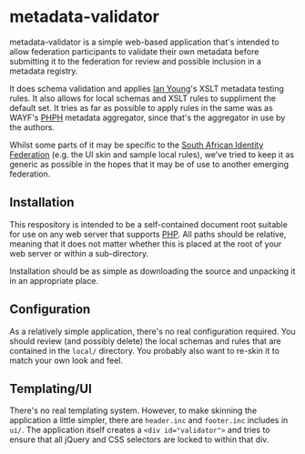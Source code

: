metadata-validator
==================

metadata-validator is a simple web-based application that's intended to allow
federation participants to validate their own metadata before submitting it
to the federation for review and possible inclusion in a metadata registry.

It does schema validation and applies [Ian Young](https://wiki.shibboleth.net/confluence/spaces/viewspace.action?key=~ian@iay.org.uk)'s
XSLT metadata testing rules. It also allows for local schemas and XSLT rules
to suppliment the default set. It tries as far as possible to apply rules in
the same was as WAYF's [PHPH](https://github.com/wayf-dk/phph) metadata
aggregator, since that's the aggregator in use by the authors.

Whilst some parts of it may be specific to the [South African Identity
Federation](https://safire.ac.za/) (e.g. the UI skin and sample local rules),
we've tried to keep it as generic as possible in the hopes that it may be
of use to another emerging federation.

Installation
------------

This respository is intended to be a self-contained document root suitable
for use on any web server that supports [PHP](http://php.net). All paths
should be relative, meaning that it does not matter whether this is placed
at the root of your web server or within a sub-directory.

Installation should be as simple as downloading the source and unpacking
it in an appropriate place.

Configuration
-------------

As a relatively simple application, there's no real configuration required.
You should review (and possibly delete) the local schemas and rules that are
contained in the `local/` directory. You probably also want to re-skin it to
match your own look and feel.

Templating/UI
-------------

There's no real templating system. However, to make skinning the application
a little simpler, there are `header.inc` and `footer.inc` includes in `ui/`.
The application itself creates a `<div id="validator">` and tries to ensure
that all jQuery and CSS selectors are locked to within that div.
